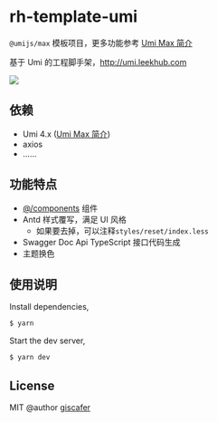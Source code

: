 # rh-template-umi

`@umijs/max` 模板项目，更多功能参考 [Umi Max 简介](https://next.umijs.org/zh-CN/docs/max/introduce)


基于 Umi 的工程脚手架，http://umi.leekhub.com

![](./demo.png)

## 依赖

- Umi 4.x ([Umi Max 简介](https://next.umijs.org/zh-CN/docs/max/introduce))
- axios
- ……

## 功能特点

- [@/components](http://components.leekhub.com/) 组件
- Antd 样式覆写，满足 UI 风格
  - 如果要去掉，可以注释`styles/reset/index.less`
- Swagger Doc Api TypeScript 接口代码生成
- 主题换色

## 使用说明

Install dependencies,

```bash
$ yarn
```

Start the dev server,

```bash
$ yarn dev
```

## License

MIT @author [giscafer](https://giscafer.com)
